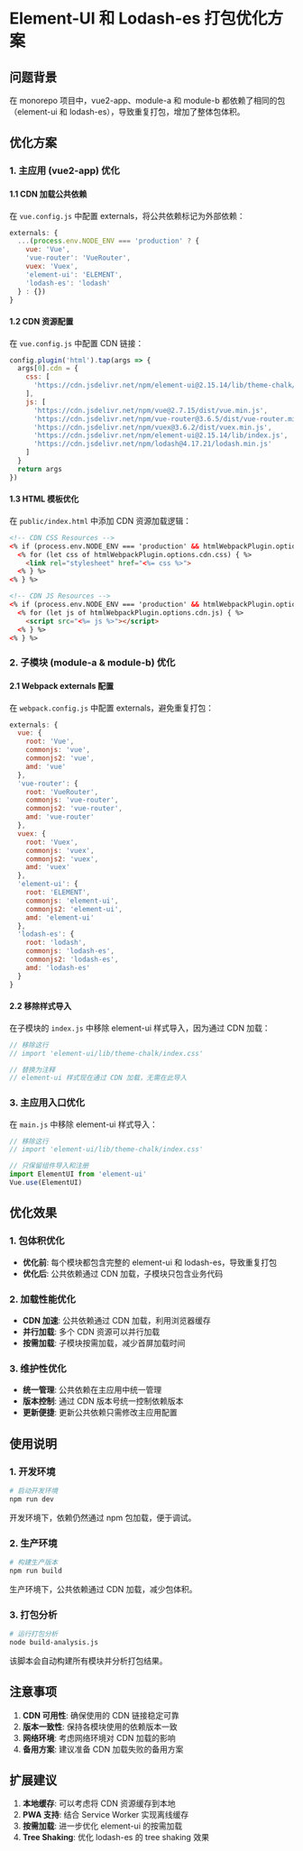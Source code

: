 # Element-UI 和 Lodash-es 打包优化方案

## 问题背景
在 monorepo 项目中，vue2-app、module-a 和 module-b 都依赖了相同的包（element-ui 和 lodash-es），导致重复打包，增加了整体包体积。

## 优化方案

### 1. 主应用 (vue2-app) 优化

#### 1.1 CDN 加载公共依赖
在 `vue.config.js` 中配置 externals，将公共依赖标记为外部依赖：

```javascript
externals: {
  ...(process.env.NODE_ENV === 'production' ? {
    vue: 'Vue',
    'vue-router': 'VueRouter',
    vuex: 'Vuex',
    'element-ui': 'ELEMENT',
    'lodash-es': 'lodash'
  } : {})
}
```

#### 1.2 CDN 资源配置
在 `vue.config.js` 中配置 CDN 链接：

```javascript
config.plugin('html').tap(args => {
  args[0].cdn = {
    css: [
      'https://cdn.jsdelivr.net/npm/element-ui@2.15.14/lib/theme-chalk/index.css'
    ],
    js: [
      'https://cdn.jsdelivr.net/npm/vue@2.7.15/dist/vue.min.js',
      'https://cdn.jsdelivr.net/npm/vue-router@3.6.5/dist/vue-router.min.js',
      'https://cdn.jsdelivr.net/npm/vuex@3.6.2/dist/vuex.min.js',
      'https://cdn.jsdelivr.net/npm/element-ui@2.15.14/lib/index.js',
      'https://cdn.jsdelivr.net/npm/lodash@4.17.21/lodash.min.js'
    ]
  }
  return args
})
```

#### 1.3 HTML 模板优化
在 `public/index.html` 中添加 CDN 资源加载逻辑：

```html
<!-- CDN CSS Resources -->
<% if (process.env.NODE_ENV === 'production' && htmlWebpackPlugin.options.cdn && htmlWebpackPlugin.options.cdn.css) { %>
  <% for (let css of htmlWebpackPlugin.options.cdn.css) { %>
    <link rel="stylesheet" href="<%= css %>">
  <% } %>
<% } %>

<!-- CDN JS Resources -->
<% if (process.env.NODE_ENV === 'production' && htmlWebpackPlugin.options.cdn && htmlWebpackPlugin.options.cdn.js) { %>
  <% for (let js of htmlWebpackPlugin.options.cdn.js) { %>
    <script src="<%= js %>"></script>
  <% } %>
<% } %>
```

### 2. 子模块 (module-a & module-b) 优化

#### 2.1 Webpack externals 配置
在 `webpack.config.js` 中配置 externals，避免重复打包：

```javascript
externals: {
  vue: {
    root: 'Vue',
    commonjs: 'vue',
    commonjs2: 'vue',
    amd: 'vue'
  },
  'vue-router': {
    root: 'VueRouter',
    commonjs: 'vue-router',
    commonjs2: 'vue-router',
    amd: 'vue-router'
  },
  vuex: {
    root: 'Vuex',
    commonjs: 'vuex',
    commonjs2: 'vuex',
    amd: 'vuex'
  },
  'element-ui': {
    root: 'ELEMENT',
    commonjs: 'element-ui',
    commonjs2: 'element-ui',
    amd: 'element-ui'
  },
  'lodash-es': {
    root: 'lodash',
    commonjs: 'lodash-es',
    commonjs2: 'lodash-es',
    amd: 'lodash-es'
  }
}
```

#### 2.2 移除样式导入
在子模块的 `index.js` 中移除 element-ui 样式导入，因为通过 CDN 加载：

```javascript
// 移除这行
// import 'element-ui/lib/theme-chalk/index.css'

// 替换为注释
// element-ui 样式现在通过 CDN 加载，无需在此导入
```

### 3. 主应用入口优化
在 `main.js` 中移除 element-ui 样式导入：

```javascript
// 移除这行
// import 'element-ui/lib/theme-chalk/index.css'

// 只保留组件导入和注册
import ElementUI from 'element-ui'
Vue.use(ElementUI)
```

## 优化效果

### 1. 包体积优化
- **优化前**: 每个模块都包含完整的 element-ui 和 lodash-es，导致重复打包
- **优化后**: 公共依赖通过 CDN 加载，子模块只包含业务代码

### 2. 加载性能优化
- **CDN 加速**: 公共依赖通过 CDN 加载，利用浏览器缓存
- **并行加载**: 多个 CDN 资源可以并行加载
- **按需加载**: 子模块按需加载，减少首屏加载时间

### 3. 维护性优化
- **统一管理**: 公共依赖在主应用中统一管理
- **版本控制**: 通过 CDN 版本号统一控制依赖版本
- **更新便捷**: 更新公共依赖只需修改主应用配置

## 使用说明

### 1. 开发环境
```bash
# 启动开发环境
npm run dev
```

开发环境下，依赖仍然通过 npm 包加载，便于调试。

### 2. 生产环境
```bash
# 构建生产版本
npm run build
```

生产环境下，公共依赖通过 CDN 加载，减少包体积。

### 3. 打包分析
```bash
# 运行打包分析
node build-analysis.js
```

该脚本会自动构建所有模块并分析打包结果。

## 注意事项

1. **CDN 可用性**: 确保使用的 CDN 链接稳定可靠
2. **版本一致性**: 保持各模块使用的依赖版本一致
3. **网络环境**: 考虑网络环境对 CDN 加载的影响
4. **备用方案**: 建议准备 CDN 加载失败的备用方案

## 扩展建议

1. **本地缓存**: 可以考虑将 CDN 资源缓存到本地
2. **PWA 支持**: 结合 Service Worker 实现离线缓存
3. **按需加载**: 进一步优化 element-ui 的按需加载
4. **Tree Shaking**: 优化 lodash-es 的 tree shaking 效果